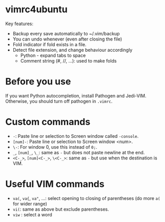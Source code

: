 # vimrc4ubuntu
Key features:

- Backup every save automatically to ~/.vim/backup
- You can undo whenever (even after closing the file)
- Fold indicator if fold exists in a file.
- Detect file extension, and change behaviour accordingly
  - Python - expand tabs to space
  - Comment string (#, //, ...): used to make folds

# Before you use
If you want Python autocompletion, install Pathogen and Jedi-VIM.  
Otherwise, you should turn off pathogen in `.vimrc`.


# Custom commands
- `-`: Paste line or selection to Screen window called `-console`.  
- `[num]-`: Paste line or selection to Screen window \<num\>.  
- `\-`: For window 0, use this instead of `0;`.
- `_`, `[num]_`, `\_`: same as `-` but does not paste newline at the end.
- `<C-_>`, `[num]<C-_>`, `\<C-_>`: same as `-` but use when the destination is VIM.



# Useful VIM commands

- `va(`, `va{`, `va"`, ...: select opening to closing of parentheses (do more `a(` for wider range)
- `vi(`: same as above but exclude parentheses.
- `viw` : select a word


